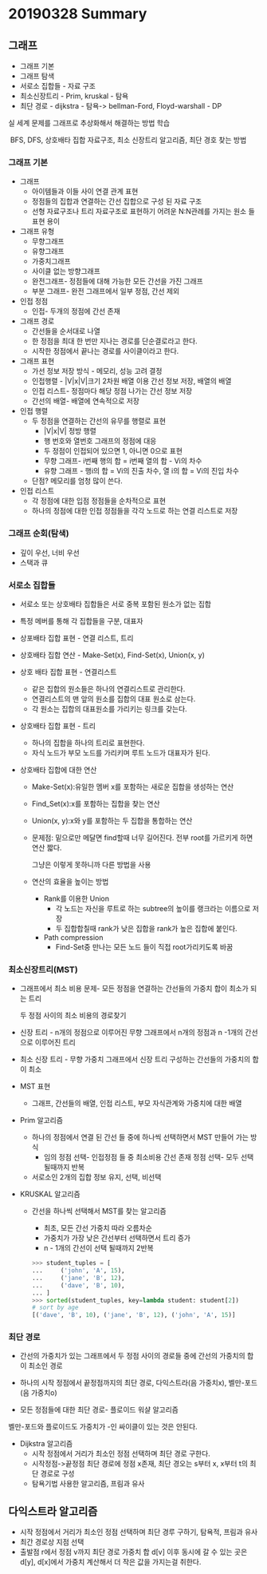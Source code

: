 # 20190328 Summary

## 그래프

* 그래프 기본
* 그래프 탐색
* 서로소 집합들 - 자료 구조
* 최소신장트리 - Prim, kruskal - 탐욕
* 최단 경로 - dijkstra - 탐욕-> bellman-Ford, Floyd-warshall - DP

실 세계 문제를 그래프로 추상화해서 해결하는 방법 학습

​	BFS, DFS, 상호배타 집합 자료구조, 최소 신장트리 알고리즘, 최단 경호 찾는 방법

### 그래프 기본

* 그래프
  * 아이템들과 이들 사이 연결 관계 표현
  * 정점들의 집합과 연결하는 간선 집합으로 구성 된 자료 구조
  * 선형 자료구조나 트리 자료구조로 표현하기 어려운 N:N관례를 가지는 원소 들 표현 용이
* 그래프 유형
  * 무향그래프
  * 유향그래프
  * 가중치그래프
  * 사이클 없는 방향그래프
  * 완전그래프- 정점들에 대해 가능한 모든 간선을 가진 그래프
  * 부분 그래프- 완전 그래프에서 일부 정점, 간선 제외
* 인접 정점
  * 인접- 두개의 정점에 간선 존재
* 그래프 경로
  * 간선들을 순서대로 나열
  * 한 정점을 최대 한 번만 지나는 경로를 단순결로라고 한다.
  * 시작한 정점에서 끝나는 경로를 사이클이라고 한다.
* 그래프 표현
  * 가선 정보 저장 방식 - 메모리, 성능 고려 결정
  * 인접행렬 - |V|x|V|크기 2차원 배열 이용 간선 정보 저장, 배열의 배열
  * 인접 리스트- 정점마다 해당 정점 나가는 간선 정보 저장
  * 간선의 배열- 배열에 연속적으로 저장
* 인접 행렬
  * 두 정점을 연결하는 간선의 유무를 행렬로 표현
    * |V|x|V| 정방 행렬
    * 행 번호와 열번호 그래프의 정점에 대응
    * 두 정점이 인접되어 있으면 1, 아니면 0으로 표현
    * 무향 그래프- i번째 행의 합 = i번째 열의 합 -  Vi의 차수
    * 유향 그래프 - 행i의 합 = Vi의 진출 차수, 열 i의 합 = Vi의 진입 차수
  * 단점? 메모리를 엄청 많이 쓴다.
* 인접 리스트
  * 각 정점에 대한 입점 정점들을 순차적으로 표현
  * 하나의 정점에 대한 인접 정점들을 각각 노드로 하는 연결 리스트로 저장

### 그래프 순회(탐색)

* 깊이 우선, 너비 우선
* 스택과 큐

### 서로소 집합들

* 서로소 또는 상호배타 집합들은 서로 중복 포함된 원소가 없는 집합

* 특정 메버를 통해 각 집합들을 구분, 대표자

* 상포배타 집합 표현 - 연결 리스트, 트리

* 상호배타 집합 연산 -  Make-Set(x), Find-Set(x), Union(x, y)

* 상호 배타 집합 표현 - 연결리스트

  * 같은 집합의 원소들은 하나의 연결리스트로 관리한다.
  * 연결리스트의 맨 앞의 원소를 집합의 대표 원소로 삼는다.
  * 각 원소는 집합의 대표원소를 가리키는 링크를 갖는다.

* 상호배타 집합 표현 - 트리

  * 하나의 집합을 하나의 트리로 표현한다.
  * 자식 노드가 부모 노드를 가리키며 루트 노드가 대표자가 된다.

* 상호배타 집합에 대한 연산

  * Make-Set(x):유일한 멤버 x를 포함하는 새로운 집합을 생성하는 연산

  * Find_Set(x):x를 포함하는 집합을 찾는 연산

  * Union(x, y):x와 y를 포함하는 두 집합을 통합하는 연산

  * 문제점: 밑으로만 메달면 find할때 너무 길어진다. 전부 root를 가르키게 하면 연산 짧다.

    그냥은 이렇게 못하니까 다른 방법을 사용

  * 연산의 효율을 높이는 방법

    * Rank를 이용한 Union
      * 각 노드는 자신을 루트로 하는 subtree의 높이를 랭크라는 이름으로 저장
      * 두 집합합칠때 rank가 낮은 집합을 rank가 높은 집합에 붙인다.
    * Path compression
      * Find-Set중 만나는 모든 노드 들이 직접 root가리키도록 바꿈

### 최소신장트리(MST)

* 그래프에서 최소 비용 문제- 모든 정점을 연결하는 간선들의 가중치 합이 최소가 되는 트리

  두 정점 사이의 최소 비용의 경로찾기

* 신장 트리 -  n개의 정점으로 이루어진 무향 그래프에서 n개의 정점과 n -1개의 간선으로 이루어진 트리

* 최소 신장 트리 -  무향 가중치 그래프에서 신장 트리 구성하는 간선들의 가중치의 합이 최소

* MST 표현

  * 그래프, 간선들의 배열, 인접 리스트, 부모 자식관계와 가중치에 대한 배열

* Prim 알고리즘

  * 하나의 정점에서 연결 된 간선 들 중에 하나씩 선택하면서 MST 만들어 가는 방식
    * 임의 정점 선택- 인접정점 들 중 최소비용 간선 존재 정점 선택- 모두 선택 될때까지 반복
  * 서로소인 2개의 집합 정보 유지, 선택, 비선택

* KRUSKAL 알고리즘

  * 간선을 하나씩 선택해서 MST를 찾는 알고리즘

    * 최초, 모든 간선 가중치 따라 오름차순
    * 가중치가 가장 낮은 간선부터 선택하면서 트리 증가
    * n - 1개의 간선이 선택 될때까지 2반복

    ```python
    >>> student_tuples = [
    ...     ('john', 'A', 15),
    ...     ('jane', 'B', 12),
    ...     ('dave', 'B', 10),
    ... ]
    >>> sorted(student_tuples, key=lambda student: student[2])   
    # sort by age
    [('dave', 'B', 10), ('jane', 'B', 12), ('john', 'A', 15)]
    ```

### 최단 경로

* 간선의 가중치가 있는 그래프에서 두 정점 사이의 경로들 중에 간선의 가중치의 합이 최소인 경로

* 하나의 시작 정점에서 끝정점까지의 최단 경로, 다익스트라(음 가중치x), 벨만-포드(음 가중치o)

* 모든 정점들에 대한 최단 경로- 플로이드 워샬 알고리즘

벨만-포드와 플로이드도 가중치가 -인 싸이클이 있는 것은 안된다.

* Dijkstra 알고리즘
  * 시작 정점에서 거리가 최소인 정점 선택하며 최단 경로 구한다.
  * 시작정점->끝정점 최단 경로에 정점 x존재, 최단 경오는 s부터 x, x부터 t의 최단 경로로 구성
  * 탐욕기법 사용한 알고리즘, 프림과 유사

## 다익스트라 알고리즘

* 시작 정점에서 거리가 최소인 정점 선택하며 최단 경루 구하기, 탐욕적, 프림과 유사
* 최간 경로상 지점 선택
* 출발점 r에서 정점 v까지 최단 경로 가중치 합 d[v] 이후 동시에 갈 수 있는 곳은 d[y], d[x]에서 가중치 계산해서 더 작은 값을 가지는걸 취한다.


